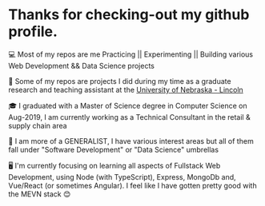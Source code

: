 # Thanks for checking-out my github profile.

💻 Most of my repos are me Practicing || Experimenting || Building various Web Development && Data Science projects

🏫 Some of my repos are projects I did during my time as a graduate research and teaching assistant at the [University of Nebraska - Lincoln](https://www.unl.edu/)

🎓 I graduated with a Master of Science degree in Computer Science on Aug-2019, I am currently working as a Technical Consultant in the retail & supply chain area

🤖 I am more of a GENERALIST, I have various interest areas but all of them fall under "Software Development" or "Data Science" umbrellas

🖥️ I'm currently focusing on learning all aspects of Fullstack Web Development, using Node (with TypeScript), Express, MongoDb and, Vue/React (or sometimes Angular). I feel like I have gotten pretty good with the MEVN stack 😊
